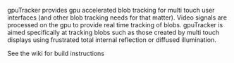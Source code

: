 gpuTracker provides gpu accelerated blob tracking for multi touch user interfaces (and other blob tracking needs for that matter). Video signals are processed on the gpu to provide real time tracking of blobs. gpuTracker is aimed specifically at tracking blobs such as those created by multi touch displays using frustrated total internal reflection or diffused illumination.


See the wiki for build instructions